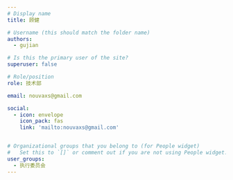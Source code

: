 ```yaml
---
# Display name
title: 顾健

# Username (this should match the folder name)
authors:
  - gujian

# Is this the primary user of the site?
superuser: false

# Role/position
role: 技术部

email: nouvaxs@gmail.com

social:
  - icon: envelope
    icon_pack: fas
    link: 'mailto:nouvaxs@gmail.com'


# Organizational groups that you belong to (for People widget)
#   Set this to `[]` or comment out if you are not using People widget.
user_groups:
  - 执行委员会
---
```

